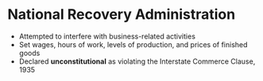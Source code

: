 # National Recovery Administration
- Attempted to interfere with business-related activities
- Set wages, hours of work, levels of production, and prices of finished goods
- Declared **unconstitutional** as violating the Interstate Commerce Clause, 1935
